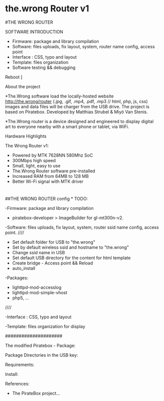 # the.wrong Router v1

#THE WRONG ROUTER

SOFTWARE INTRODUCTION

- Firmware: package and library compilation
- Software: files uploads, fix layout, system, router name config, access point
- Interface : CSS, typo and layout
- Template: files organization
- Software testing && debugging

Reboot
]


 About the project

*The.Wrong software load the locally-hosted website http://the.wrong/router
(.jpg, .gif, .mp4, .pdf, .mp3 // html, php, js, css) images and data files will be charger from the USB drive. The project is based on Piratebox. Developed by Matthias Strubel & Miyö Van Stenis.

*The.Wrong router  is a device designed and engineered to display digital art to everyone nearby with a smart phone or tablet, via WiFi.

Hardware Highlights

The Wrong Router v1:
- Powered by MTK 7628NN 580Mhz SoC
- 300Mbps high speed
- Small, light, easy to use
- The.Wrong Router software pre-installed
- Increased RAM from 64MB to 128 MB
- Better Wi-Fi signal with MTK driver

##
#
##THE WRONG ROUTER config * TODO:

-Firmware: package and library compilation
- piratebox-developer > ImageBuilder for gl-mt300n-v2.

-Software: files uploads, fix layout, system, router ssid name config, access point.
////
- Set default folder for USB  to "the.wrong"
- Set by default wireless ssid and hostname to "the.wrong"
- Change ssid name in USB
- Set default USB directory for the content for html template
- Create bridge - Access point && Reload
- auto_install
 
-Packages:
- lighttpd-mod-accesslog
- lighttpd-mod-simple-vhost  
- php5, ...

////

-Interface : CSS, typo and layout

-Template: files organization for display

#####################

The modified Piratebox - Package:

Package Directories in the USB key:

Requirements:

Install:

References:
- The PirateBox project...

